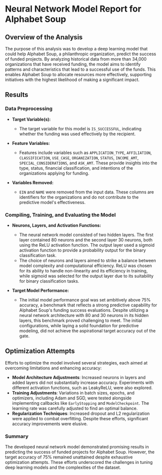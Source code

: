 # Neural Network Model Report for Alphabet Soup

## Overview of the Analysis

The purpose of this analysis was to develop a deep learning model that could help Alphabet Soup, a philanthropic organization, predict the success of funded projects. By analyzing historical data from more than 34,000 organizations that have received funding, the model aims to identify patterns and characteristics that lead to a successful use of the funds. This enables Alphabet Soup to allocate resources more effectively, supporting initiatives with the highest likelihood of making a significant impact.

## Results

### Data Preprocessing

- **Target Variable(s):**
  - The target variable for this model is `IS_SUCCESSFUL`, indicating whether the funding was used effectively by the recipient.

- **Feature Variables:**
  - Features include variables such as `APPLICATION_TYPE`, `AFFILIATION`, `CLASSIFICATION`, `USE_CASE`, `ORGANIZATION`, `STATUS`, `INCOME_AMT`, `SPECIAL_CONSIDERATIONS`, and `ASK_AMT`. These provide insights into the type, status, financial classification, and intentions of the organizations applying for funding.

- **Variables Removed:**
  - `EIN` and `NAME` were removed from the input data. These columns are identifiers for the organizations and do not contribute to the predictive model's effectiveness.

### Compiling, Training, and Evaluating the Model

- **Neurons, Layers, and Activation Functions:**
  - The neural network model consisted of two hidden layers. The first layer contained 80 neurons and the second layer 30 neurons, both using the ReLU activation function. The output layer used a sigmoid activation function to provide a probability output for the binary classification task.
  - The choice of neurons and layers aimed to strike a balance between model complexity and computational efficiency. ReLU was chosen for its ability to handle non-linearity and its efficiency in training, while sigmoid was selected for the output layer due to its suitability for binary classification tasks.

- **Target Model Performance:**
  - The initial model performance goal was set ambitively above 75% accuracy, a benchmark that reflects a strong predictive capability for Alphabet Soup's funding success evaluations. Despite utilizing a neural network architecture with 80 and 30 neurons in its hidden layers, this benchmark proved challenging to meet. The initial configurations, while laying a solid foundation for predictive modeling, did not achieve the aspirational target accuracy out of the gate.

## Optimization Attempts

Efforts to optimize the model involved several strategies, each aimed at overcoming limitations and enhancing accuracy:

- **Model Architecture Adjustments**: Increased neurons in layers and added layers did not substantially increase accuracy. Experiments with different activation functions, such as LeakyReLU, were also explored.
- **Training Adjustments**: Variations in batch sizes, epochs, and optimizers, including Adam and SGD, were tested alongside implementing callbacks like `EarlyStopping` and `ModelCheckpoint`. The learning rate was carefully adjusted to find an optimal balance.
- **Regularization Techniques**: Increased dropout and L2 regularization were applied to combat overfitting. Despite these efforts, significant accuracy improvements were elusive.


### Summary

The developed neural network model demonstrated promising results in predicting the success of funded projects for Alphabet Soup. However, the target accuracy of 75% remained unattained despite exhaustive optimization attempts. These efforts underscored the challenges in tuning deep learning models and the complexities of the dataset.








